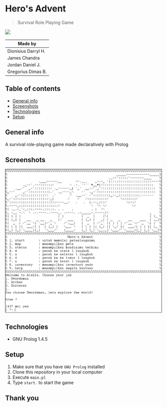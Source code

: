 # Hero's Advent
> Survival Role Playing Game

![](https://img.shields.io/badge/GNU%20Prolog-1.4.5%20-blue)

| Made by |
| --- |
|Dionisius Darryl H. |	
|James Chandra  |
|Jordan Daniel J. |
|Gregorius Dimas B. |
         
## Table of contents
* [General info](#general-info)
* [Screenshots](#screenshots)
* [Technologies](#technologies)
* [Setup](#setup)

## General info
A survival role-playing game made declaratively with Prolog

## Screenshots
![](./img/pic1.png)

## Technologies
* GNU Prolog 1.4.5

## Setup
1. Make sure that you have ```GNU Prolog``` installed
2. Clone this repository in your local computer
3. Execute ```main.pl```
4. Type ```start.``` to start the game

## Thank you
